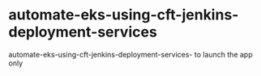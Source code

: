 # automate-eks-using-cft-jenkins-deployment-services
automate-eks-using-cft-jenkins-deployment-services- to launch the app only
